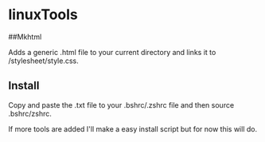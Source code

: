 # linuxTools
##Mkhtml

Adds a generic .html file to your current directory and links it to /stylesheet/style.css.

## Install

Copy and paste the .txt file to your .bshrc/.zshrc file and then source .bshrc/zshrc.

If more tools are added I'll make a easy install script but for now this will do.
